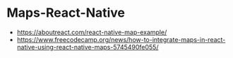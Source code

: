 # Maps-React-Native

- https://aboutreact.com/react-native-map-example/
- https://www.freecodecamp.org/news/how-to-integrate-maps-in-react-native-using-react-native-maps-5745490fe055/
